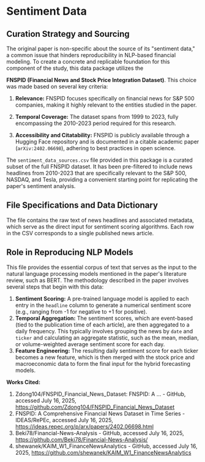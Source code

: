 # Sentiment Data

## Curation Strategy and Sourcing

The original paper is non-specific about the source of its "sentiment data," a common issue that hinders reproducibility in NLP-based financial modeling. To create a concrete and replicable foundation for this component of the study, this data package utilizes the  

**FNSPID (Financial News and Stock Price Integration Dataset)**. This choice was made based on several key criteria:  

1. **Relevance:** FNSPID focuses specifically on financial news for S&P 500 companies, making it highly relevant to the entities studied in the paper.  

2. **Temporal Coverage:** The dataset spans from 1999 to 2023, fully encompassing the 2010-2023 period required for this research.  

3. **Accessibility and Citatability:** FNSPID is publicly available through a Hugging Face repository and is documented in a citable academic paper (`arXiv:2402.06698`), adhering to best practices in open science.  

The `sentiment_data_sources.csv` file provided in this package is a curated subset of the full FNSPID dataset. It has been pre-filtered to include news headlines from 2010-2023 that are specifically relevant to the S&P 500, NASDAQ, and Tesla, providing a convenient starting point for replicating the paper's sentiment analysis.

## File Specifications and Data Dictionary

The file contains the raw text of news headlines and associated metadata, which serve as the direct input for sentiment scoring algorithms. Each row in the CSV corresponds to a single published news article.

## Role in Reproducing NLP Models

This file provides the essential corpus of text that serves as the input to the natural language processing models mentioned in the paper's literature review, such as BERT. The methodology described in the paper involves several steps that begin with this data:  

1. **Sentiment Scoring:** A pre-trained language model is applied to each entry in the `headline` column to generate a numerical sentiment score (e.g., ranging from -1 for negative to +1 for positive).
2. **Temporal Aggregation:** The sentiment scores, which are event-based (tied to the publication time of each article), are then aggregated to a daily frequency. This typically involves grouping the news by `date` and `ticker` and calculating an aggregate statistic, such as the mean, median, or volume-weighted average sentiment score for each day.
3. **Feature Engineering:** The resulting daily sentiment score for each ticker becomes a new feature, which is then merged with the stock price and macroeconomic data to form the final input for the hybrid forecasting models.

**Works Cited:**

1. Zdong104/FNSPID_Financial_News_Dataset: FNSPID: A ... - GitHub, accessed July 16, 2025, https://github.com/Zdong104/FNSPID_Financial_News_Dataset
2. FNSPID: A Comprehensive Financial News Dataset in Time Series - IDEAS/RePEc, accessed July 16, 2025, https://ideas.repec.org/p/arx/papers/2402.06698.html
3. Beki78/Financial-News-Analysis - GitHub, accessed July 16, 2025, https://github.com/Beki78/Financial-News-Analysis/
4. shewanek/KAIM_W1_FinanceNewsAnalytics - GitHub, accessed July 16, 2025, https://github.com/shewanek/KAIM_W1_FinanceNewsAnalytics